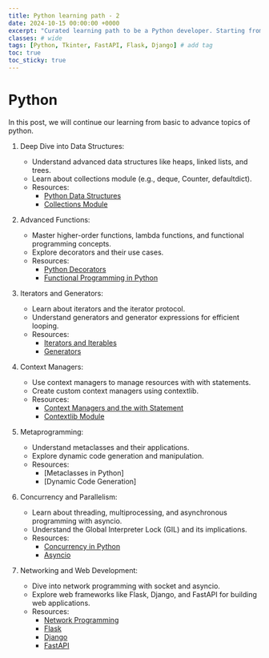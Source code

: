 ```yaml
---
title: Python learning path - 2
date: 2024-10-15 00:00:00 +0000
excerpt: "Curated learning path to be a Python developer. Starting from basic to advance concepts and followed by DIY approach. Follow this post and keep learning."
classes: # wide
tags: [Python, Tkinter, FastAPI, Flask, Django] # add tag
toc: true
toc_sticky: true
---
```


# Python
In this post, we will continue our learning from basic to advance topics of python.  

1.  Deep Dive into Data Structures:
    *  Understand advanced data structures like heaps, linked lists, and trees.
    *  Learn about collections module (e.g., deque, Counter, defaultdict).
    *  Resources:
        *  [Python Data Structures](https://docs.python.org/3/tutorial/datastructures.html)
        *  [Collections Module](https://docs.python.org/3/library/collections.html)

2.  Advanced Functions:
    *  Master higher-order functions, lambda functions, and functional programming concepts.
    *  Explore decorators and their use cases.
    *  Resources:
        *  [Python Decorators](https://realpython.com/primer-on-python-decorators/)
        *  [Functional Programming in Python](https://realpython.com/python-functional-programming/)

3.  Iterators and Generators:
    *  Learn about iterators and the iterator protocol.
    *  Understand generators and generator expressions for efficient looping.
    *  Resources:
        *  [Iterators and Iterables](https://realpython.com/python-itertools/)
        *  [Generators](https://realpython.com/introduction-to-python-generators/)
          
4.  Context Managers:
    *  Use context managers to manage resources with with statements.
    *  Create custom context managers using contextlib.
    *  Resources:
        *  [Context Managers and the with Statement](https://realpython.com/python-with-statement/)
        *  [Contextlib Module](https://docs.python.org/3/library/contextlib.html)

5.  Metaprogramming:
    *  Understand metaclasses and their applications.
    *  Explore dynamic code generation and manipulation.
    *  Resources:
        *  [Metaclasses in Python]
        *  [Dynamic Code Generation]

6.  Concurrency and Parallelism:
    *  Learn about threading, multiprocessing, and asynchronous programming with asyncio.
    *  Understand the Global Interpreter Lock (GIL) and its implications.
    *  Resources:
         *   [Concurrency in Python](https://realpython.com/python-concurrency/)
         *   [Asyncio](https://docs.python.org/3/library/asyncio.html)

7.  Networking and Web Development:
    *  Dive into network programming with socket and asyncio.
    *  Explore web frameworks like Flask, Django, and FastAPI for building web applications.
    *  Resources:
         *   [Network Programming](https://realpython.com/python-sockets/)
         *   [Flask](https://flask.palletsprojects.com/)
         *   [Django](https://www.djangoproject.com/)
         *   [FastAPI](https://fastapi.tiangolo.com/)
